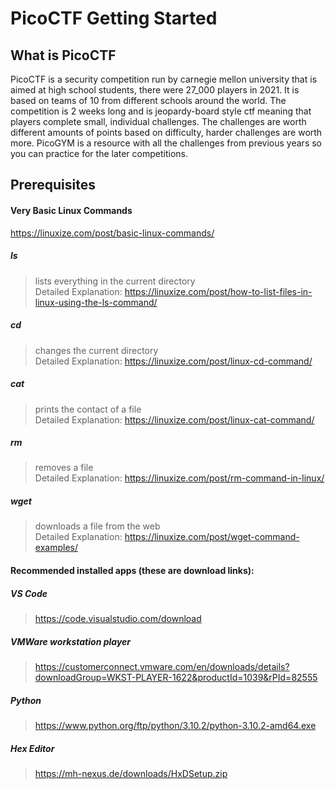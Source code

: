 # PicoCTF Getting Started

## What is PicoCTF
  PicoCTF is a security competition run by carnegie mellon university that is aimed at high school students, there were 27_000 players in 2021. It is based on teams of 10 from different schools around the world. The competition is 2 weeks long and is jeopardy-board style ctf meaning that players complete small, individual challenges. The challenges are worth different amounts of points based on difficulty, harder challenges are worth more. PicoGYM is a resource with all the challenges from previous years so you can practice for the later competitions.

## Prerequisites
  
  #### Very Basic Linux Commands
  https://linuxize.com/post/basic-linux-commands/  
  ##### ls  
  > lists everything in the current directory  
  > Detailed Explanation: https://linuxize.com/post/how-to-list-files-in-linux-using-the-ls-command/  
  ##### cd  
  > changes the current directory  
  > Detailed Explanation: https://linuxize.com/post/linux-cd-command/  
  ##### cat  
  > prints the contact of a file  
  > Detailed Explanation: https://linuxize.com/post/linux-cat-command/  
  ##### rm  
  > removes a file  
  > Detailed Explanation: https://linuxize.com/post/rm-command-in-linux/  
  ##### wget  
  > downloads a file from the web  
  > Detailed Explanation: https://linuxize.com/post/wget-command-examples/  
      
  #### Recommended installed apps (these are download links):  
  ##### VS Code  
  > https://code.visualstudio.com/download  
  ##### VMWare workstation player  
  > https://customerconnect.vmware.com/en/downloads/details?downloadGroup=WKST-PLAYER-1622&productId=1039&rPId=82555  
  ##### Python  
  > https://www.python.org/ftp/python/3.10.2/python-3.10.2-amd64.exe  
  ##### Hex Editor  
  > https://mh-nexus.de/downloads/HxDSetup.zip  
    
